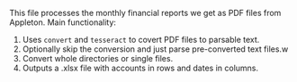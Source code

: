 This file processes the monthly financial reports we get as PDF files from Appleton.  Main functionality:
1. Uses `convert` and `tesseract` to covert PDF files to parsable text.
2. Optionally skip the conversion and just parse pre-converted text files.w
3. Convert whole directories or single files.
4. Outputs a .xlsx file with accounts in rows and dates in columns.